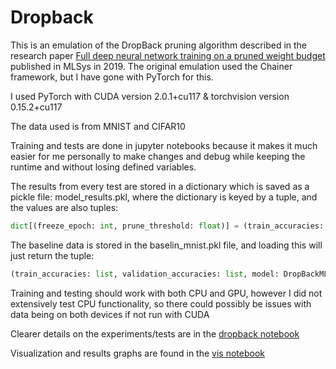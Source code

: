 # Dropback

This is an emulation of the DropBack pruning algorithm described in the research paper [Full deep neural network training on a pruned weight budget](https://proceedings.mlsys.org/paper_files/paper/2019/file/74e22712c9b50a9b43b2ae54e225888e-Paper.pdf) published in MLSys in 2019. The original emulation used the Chainer framework, but I have gone with PyTorch for this.

I used PyTorch with CUDA version 2.0.1+cu117
& torchvision version 0.15.2+cu117

The data used is from MNIST and CIFAR10

Training and tests are done in jupyter notebooks because it makes it much easier for me personally to make changes and debug while keeping the runtime and without losing defined variables.

The results from every test are stored in a dictionary which is saved as a pickle file: model_results.pkl, where the dictionary is keyed by a tuple, and the values are also tuples:

```python 
dict[(freeze_epoch: int, prune_threshold: float)] = (train_accuracies: list, validation_accuracies: list, model: DropBackMLP)
```

The baseline data is stored in the baselin_mnist.pkl file, and loading this will just return the tuple:

```python
(train_accuracies: list, validation_accuracies: list, model: DropBackMLP)
```

Training and testing should work with both CPU and GPU, however I did not extensively test CPU functionality, so there could possibly be issues with data being on both devices if not run with CUDA

Clearer details on the experiments/tests are in the [dropback notebook](dropback.ipynb)

Visualization and results graphs are found in the [vis notebook](vis.ipynb)
